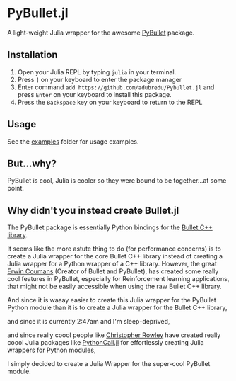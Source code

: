 # PyBullet.jl

A light-weight Julia wrapper for the awesome [PyBullet](https://github.com/bulletphysics/bullet3) package.

## Installation
1. Open your Julia REPL by typing  `julia` in your terminal.
2. Press `]` on your keyboard to enter the package manager
3. Enter command `add https://github.com/adubredu/Pybullet.jl` and press 
`Enter` on your keyboard to install this package.
4. Press the `Backspace` key on your keyboard to return to the REPL

## Usage
See the [examples](examples) folder for usage examples.


## But...why?
PyBullet is cool, Julia is cooler so they were bound to be together...at some point.

## Why didn't you instead create Bullet.jl
The PyBullet package is essentially Python bindings for the [Bullet C++ library](https://github.com/bulletphysics/bullet3).

It seems like the more astute thing to do (for performance concerns) is to create a Julia wrapper for the core Bullet C++ library instead of creating a Julia wrapper for a Python wrapper of a C++ library. However, the great [Erwin Coumans](https://github.com/erwincoumans) (Creator of Bullet and PyBullet), has created some really cool features in PyBullet, especially for Reinforcement learning applications, that might not be easily accessible when using the raw Bullet C++ library. 

And since it is waaay easier to create this Julia wrapper for the PyBullet Python module than it is to create a Julia wrapper for the Bullet C++ library, 

and since it is currently 2:47am and I'm sleep-deprived,  

and since really coool people like [Christopher Rowley](https://github.com/cjdoris) have created really coool Julia packages like [PythonCall.jl](https://github.com/cjdoris/PythonCall.jl) for effortlessly creating Julia wrappers for Python modules,

I simply decided to create a Julia Wrapper for the super-cool PyBullet module.
